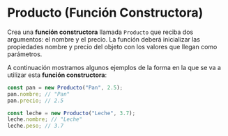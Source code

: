 # Producto (Función Constructora)

Crea una **función constructora** llamada `Producto` que reciba dos argumentos: el nombre y el precio. La función deberá inicializar las propiedades nombre y precio del objeto con los valores que llegan como parámetros.

A continuación mostramos algunos ejemplos de la forma en la que se va a utilizar esta **función constructora**:

```javascript
const pan = new Producto("Pan", 2.5);
pan.nombre; // "Pan"
pan.precio; // 2.5

const leche = new Producto("Leche", 3.7);
leche.nombre; // "Leche"
leche.peso; // 3.7
```
